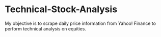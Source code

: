 # Technical-Stock-Analysis
My objective is to scrape daily price information from Yahoo! Finance to perform technical analysis on equities.
